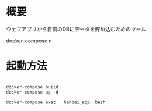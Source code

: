# 概要
ウェブアプリから自前のDBにデータを貯め込むためのツール


docker-compose n
# 起動方法

```

docker-compose build
docker-compose up -d

docker-compose exec   hanbai_app  bash

```
